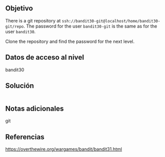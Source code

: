 ## Objetivo
There is a git repository at `ssh://bandit30-git@localhost/home/bandit30-git/repo`. The password for the user `bandit30-git` is the same as for the user `bandit30`.

Clone the repository and find the password for the next level.

## Datos de acceso al nivel
bandit30

## Solución

```
```

## Notas adicionales
git

## Referencias
https://overthewire.org/wargames/bandit/bandit31.html